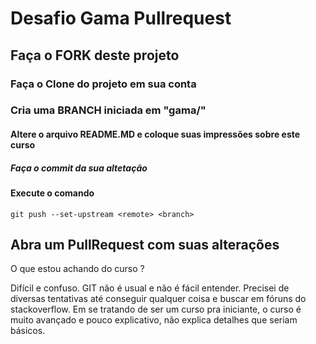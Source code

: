 # Desafio Gama Pullrequest

## Faça o FORK deste projeto

### Faça o Clone do projeto em sua conta

### Cria uma BRANCH iniciada em "gama/"

#### Altere o arquivo README.MD e coloque suas impressões sobre este curso

##### Faça o commit da sua altetação

#### Execute o comando

`git push --set-upstream <remote> <branch>`

## Abra um PullRequest com suas alterações

O que estou achando do curso ?

Difícil e confuso.
GIT não é usual e não é fácil entender. Precisei de diversas tentativas até conseguir qualquer coisa e buscar em fóruns do stackoverflow.
Em se tratando de ser um curso pra iniciante, o curso é muito avançado e pouco explicativo, não explica detalhes que seriam básicos.
